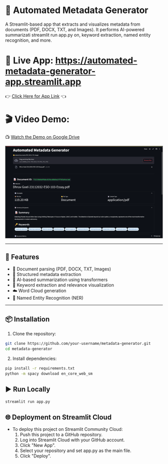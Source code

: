 # 🧠 Automated Metadata Generator

A Streamlit-based app that extracts and visualizes metadata from documents (PDF, DOCX, TXT, and Images). It performs AI-powered summarizati
streamlit run app.py
on, keyword extraction, named entity recognition, and more.

# 📍 **Live App: https://automated-metadata-generator-app.streamlit.app**  
👉 [Click Here for App Link](https://automated-metadata-generator-app.streamlit.app/) 👈  

# 🎬 **Video Demo:**  
📺 [Watch the Demo on Google Drive](https://drive.google.com/file/d/1JzmD3WbEOZeGhpquPUpZegwIeKFOzQQf/view?usp=sharing)

[![Watch the Demo](demo-thumbnail.png)](https://drive.google.com/file/d/1JzmD3WbEOZeGhpquPUpZegwIeKFOzQQf/view?usp=sharing)

---

## 🚀 Features

- 📄 Document parsing (PDF, DOCX, TXT, Images)
- 🧾 Structured metadata extraction
- 🧠 AI-based summarization using transformers
- 🔑 Keyword extraction and relevance visualization
- ☁️ Word Cloud generation
- 🧠 Named Entity Recognition (NER)

---

## 📦 Installation

1. Clone the repository:
```bash
git clone https://github.com/your-username/metadata-generator.git
cd metadata-generator
```

2. Install dependencies:
```bash
pip install -r requirements.txt
python -m spacy download en_core_web_sm
```

## ▶️ Run Locally
```bash
streamlit run app.py
```

## 🌐 Deployment on Streamlit Cloud
- To deploy this project on Streamlit Community Cloud:
    1. Push this project to a GitHub repository.
    2. Log into Streamlit Cloud with your GitHub account.
    3. Click "New App".
    4. Select your repository and set app.py as the main file.
    5. Click "Deploy".